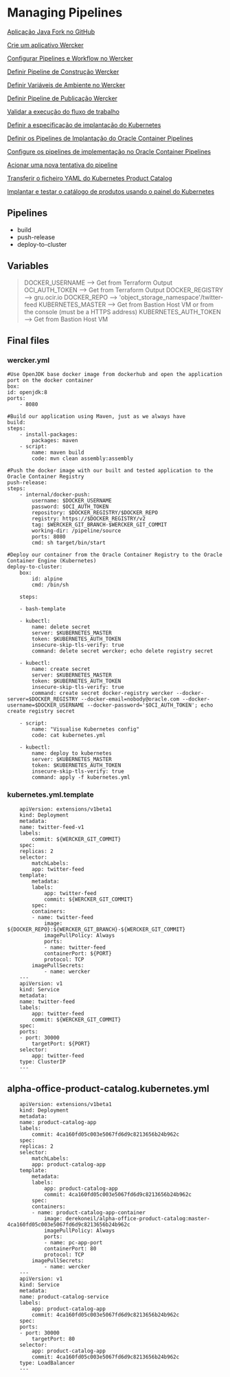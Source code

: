 # Managing Pipelines

[Aplicação Java Fork no GitHub](https://www.manula.com/manuals/hoshikawa-cristiano/devops-containers/1/pt/topic/passo-1-aplicacao-java-fork-no-github)

[Crie um aplicativo Wercker](https://www.manula.com/manuals/hoshikawa-cristiano/devops-containers/1/pt/topic/passo-3-crie-um-aplicativo-wercker)

[Configurar Pipelines e Workflow no Wercker](https://www.manula.com/manuals/hoshikawa-cristiano/devops-containers/1/pt/topic/passo-4-configurar-pipelines-e-workflow-no-wercker)

[Definir Pipeline de Construção Wercker](https://www.manula.com/manuals/hoshikawa-cristiano/devops-containers/1/pt/topic/passo-5-definir-pipeline-de-construcao-wercker)

[Definir Variáveis de Ambiente no Wercker](https://www.manula.com/manuals/hoshikawa-cristiano/devops-containers/1/pt/topic/passo-6-definir-variaveis-de-ambiente-no-wercker)

[Definir Pipeline de Publicação Wercker](https://www.manula.com/manuals/hoshikawa-cristiano/devops-containers/1/pt/topic/passo-7-definir-pipeline-de-publicacao-wercker)

[Validar a execução do fluxo de trabalho](https://www.manula.com/manuals/hoshikawa-cristiano/devops-containers/1/pt/topic/etapa-8-validar-a-execucao-do-fluxo-de-trabalho)

[Definir a especificação de implantação do Kubernetes](https://www.manula.com/manuals/hoshikawa-cristiano/devops-containers/1/pt/topic/passo-9-definir-a-especificacao-de-implantacao-do-kubernetes)

[Definir os Pipelines de Implantação do Oracle Container Pipelines](https://www.manula.com/manuals/hoshikawa-cristiano/devops-containers/1/pt/topic/passo-10-definir-os-pipelines-de-implantacao-do-wercker)

[Configure os pipelines de implementação no Oracle Container Pipelines](https://www.manula.com/manuals/hoshikawa-cristiano/devops-containers/1/pt/topic/passo-11-configure-os-pipelines-de-implementacao-no-wercker)

[Acionar uma nova tentativa do pipeline](https://www.manula.com/manuals/hoshikawa-cristiano/devops-containers/1/pt/topic/passo-13-acionar-uma-nova-tentativa-do-pipeline)

[Transferir o ficheiro YAML do Kubernetes Product Catalog](https://www.manula.com/manuals/hoshikawa-cristiano/devops-containers/1/pt/topic/passo-14-validar-a-implantacao)

[Implantar e testar o catálogo de produtos usando o painel do Kubernetes](https://www.manula.com/manuals/hoshikawa-cristiano/devops-containers/1/pt/topic/passo-16-implantar-e-testar-o-catalogo-de-produtos-usando-o-painel-do-kubernetes)

## Pipelines

* build
* push-release
* deploy-to-cluster

## Variables

> DOCKER_USERNAME --> Get from Terraform Output
> OCI_AUTH_TOKEN --> Get from Terraform Output
> DOCKER_REGISTRY --> gru.ocir.io
> DOCKER_REPO --> 'object_storage_namespace'/twitter-feed
> KUBERNETES_MASTER --> Get from Bastion Host VM or from the console (must be a HTTPS address)
> KUBERNETES_AUTH_TOKEN --> Get from Bastion Host VM

## Final files

### wercker.yml

    #Use OpenJDK base docker image from dockerhub and open the application port on the docker container
    box:
    id: openjdk:8
    ports:
        - 8080

    #Build our application using Maven, just as we always have
    build:
    steps:
        - install-packages:
            packages: maven
        - script:
            name: maven build
            code: mvn clean assembly:assembly
            
    #Push the docker image with our built and tested application to the Oracle Container Registry
    push-release:
    steps:
        - internal/docker-push:
            username: $DOCKER_USERNAME
            password: $OCI_AUTH_TOKEN
            repository: $DOCKER_REGISTRY/$DOCKER_REPO
            registry: https://$DOCKER_REGISTRY/v2
            tag: $WERCKER_GIT_BRANCH-$WERCKER_GIT_COMMIT
            working-dir: /pipeline/source
            ports: 8080
            cmd: sh target/bin/start

    #Deploy our container from the Oracle Container Registry to the Oracle Container Engine (Kubernetes)
    deploy-to-cluster:
        box:
            id: alpine
            cmd: /bin/sh
            
        steps:

        - bash-template

        - kubectl:
            name: delete secret
            server: $KUBERNETES_MASTER
            token: $KUBERNETES_AUTH_TOKEN
            insecure-skip-tls-verify: true
            command: delete secret wercker; echo delete registry secret

        - kubectl:
            name: create secret
            server: $KUBERNETES_MASTER
            token: $KUBERNETES_AUTH_TOKEN
            insecure-skip-tls-verify: true
            command: create secret docker-registry wercker --docker-server=$DOCKER_REGISTRY --docker-email=nobody@oracle.com --docker-username=$DOCKER_USERNAME --docker-password='$OCI_AUTH_TOKEN'; echo create registry secret

        - script:
            name: "Visualise Kubernetes config"
            code: cat kubernetes.yml

        - kubectl:
            name: deploy to kubernetes
            server: $KUBERNETES_MASTER
            token: $KUBERNETES_AUTH_TOKEN
            insecure-skip-tls-verify: true
            command: apply -f kubernetes.yml


### kubernetes.yml.template

        apiVersion: extensions/v1beta1
        kind: Deployment
        metadata:
        name: twitter-feed-v1
        labels:
            commit: ${WERCKER_GIT_COMMIT}
        spec:
        replicas: 2
        selector:
            matchLabels:
            app: twitter-feed
        template:
            metadata:
            labels:
                app: twitter-feed
                commit: ${WERCKER_GIT_COMMIT}
            spec:
            containers:
            - name: twitter-feed
                image: ${DOCKER_REPO}:${WERCKER_GIT_BRANCH}-${WERCKER_GIT_COMMIT}
                imagePullPolicy: Always
                ports:
                - name: twitter-feed
                containerPort: ${PORT}
                protocol: TCP
            imagePullSecrets:
                - name: wercker
        ---
        apiVersion: v1
        kind: Service
        metadata:
        name: twitter-feed
        labels:
            app: twitter-feed
            commit: ${WERCKER_GIT_COMMIT}
        spec:
        ports:
        - port: 30000
            targetPort: ${PORT}
        selector:
            app: twitter-feed
        type: ClusterIP
        ---

## alpha-office-product-catalog.kubernetes.yml

        apiVersion: extensions/v1beta1
        kind: Deployment
        metadata:
        name: product-catalog-app
        labels:
            commit: 4ca160fd05c003e5067fd6d9c8213656b24b962c
        spec:
        replicas: 2
        selector:
            matchLabels:
            app: product-catalog-app
        template:
            metadata:
            labels:
                app: product-catalog-app
                commit: 4ca160fd05c003e5067fd6d9c8213656b24b962c
            spec:
            containers:
            - name: product-catalog-app-container
                image: derekoneil/alpha-office-product-catalog:master-4ca160fd05c003e5067fd6d9c8213656b24b962c
                imagePullPolicy: Always
                ports:
                - name: pc-app-port
                containerPort: 80
                protocol: TCP
            imagePullSecrets:
                - name: wercker
        ---
        apiVersion: v1
        kind: Service
        metadata:
        name: product-catalog-service
        labels:
            app: product-catalog-app
            commit: 4ca160fd05c003e5067fd6d9c8213656b24b962c
        spec:
        ports:
        - port: 30000
            targetPort: 80
        selector:
            app: product-catalog-app
            commit: 4ca160fd05c003e5067fd6d9c8213656b24b962c
        type: LoadBalancer
        ---
